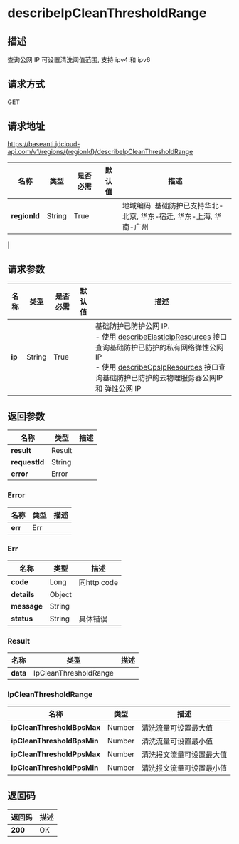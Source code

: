 # describeIpCleanThresholdRange


## 描述
查询公网 IP 可设置清洗阈值范围, 支持 ipv4 和 ipv6

## 请求方式
GET

## 请求地址
https://baseanti.jdcloud-api.com/v1/regions/{regionId}/describeIpCleanThresholdRange

|名称|类型|是否必需|默认值|描述|
|---|---|---|---|---|
|**regionId**|String|True| |地域编码. 基础防护已支持华北-北京, 华东-宿迁, 华东-上海, 华南-广州
|

## 请求参数
|名称|类型|是否必需|默认值|描述|
|---|---|---|---|---|
|**ip**|String|True| |基础防护已防护公网 IP.<br>- 使用 <a href="http://docs.jdcloud.com/anti-ddos-basic/api/describeelasticipresources">describeElasticIpResources</a> 接口查询基础防护已防护的私有网络弹性公网 IP<br>- 使用 <a href="http://docs.jdcloud.com/anti-ddos-basic/api/describecpsipresources">describeCpsIpResources</a> 接口查询基础防护已防护的云物理服务器公网IP 和 弹性公网 IP<br>|


## 返回参数
|名称|类型|描述|
|---|---|---|
|**result**|Result| |
|**requestId**|String| |
|**error**|Error| |

### Error
|名称|类型|描述|
|---|---|---|
|**err**|Err| |
### Err
|名称|类型|描述|
|---|---|---|
|**code**|Long|同http code|
|**details**|Object| |
|**message**|String| |
|**status**|String|具体错误|
### Result
|名称|类型|描述|
|---|---|---|
|**data**|IpCleanThresholdRange| |
### IpCleanThresholdRange
|名称|类型|描述|
|---|---|---|
|**ipCleanThresholdBpsMax**|Number|清洗流量可设置最大值|
|**ipCleanThresholdBpsMin**|Number|清洗流量可设置最小值|
|**ipCleanThresholdPpsMax**|Number|清洗报文流量可设置最大值|
|**ipCleanThresholdPpsMin**|Number|清洗报文流量可设置最小值|

## 返回码
|返回码|描述|
|---|---|
|**200**|OK|
